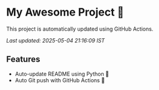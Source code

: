 # My Awesome Project 🚀

This project is automatically updated using GitHub Actions.

_Last updated: 2025-05-04 21:16:09 IST_

## Features
- Auto-update README using Python 🐍
- Auto Git push with GitHub Actions 🤖
